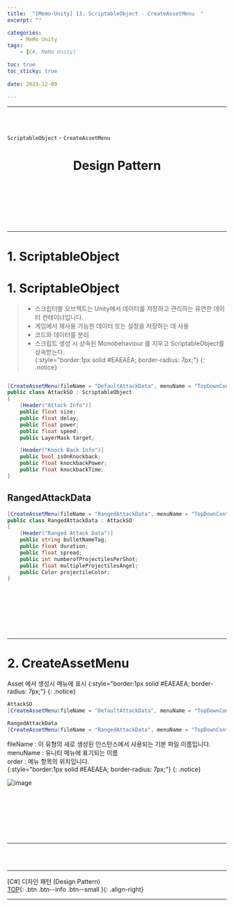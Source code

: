 ```yaml
---
title:  "[Memo-Unity] 13. ScriptableObject - CreateAssetMenu  "
excerpt: ""

categories:
    - MeMo Unity
tags:
    - [C#, MeMo Unity]

toc: true
toc_sticky: true
 
date: 2023-12-09

---
```

- - -
<BR><BR>

`ScriptableObject` - `CreateAssetMenu`  

<center><H1> Design Pattern </H1></center>

<br><br><br><br><br><br>
- - - 


# 1. ScriptableObject
# 1. ScriptableObject
> - 스크립터블 오브젝트는 Unity에서 데이터를 저장하고 관리하는 유연한 데이터 컨테이너입니다.  
> - 게임에서 재사용 가능한 데이터 또는 설정을 저장하는 데 사용
> - 코드와 데이터를 분리  
> - 스크립트 생성 시 상속된 Monobehaviour 를 지우고 ScriptableObject를 상속받는다.  
{:style="border:1px solid #EAEAEA; border-radius: 7px;"}
{: .notice}  
<div class="notice--primary" markdown="1"> 

```c#

[CreateAssetMenu(fileName = "DefaultAttackData", menuName = "TopDownController/Attacks/Default", order = 0)]
public class AttackSO : ScriptableObject
{
    [Header("Attack Info")]
    public float size;
    public float delay;
    public float power;
    public float speed;
    public LayerMask target;

    [Header("Knock Back Info")]
    public bool isOnKnockback;
    public float knockbackPower;
    public float knockbackTime;
}
```
</div>

## RangedAttackData

<div class="notice--primary" markdown="1"> 

```c#
[CreateAssetMenu(fileName = "RangedAttackData", menuName = "TopDownController/Attacks/Ranged", order = 1)]
public class RangedAttackData : AttackSO
{
    [Header("Ranged Attack Data")]
    public string bulletNameTag;
    public float duration;
    public float spread;
    public int numberofProjectilesPerShot;
    public float multipleProjectilesAngel;
    public Color projectileColor;
}
```
</div>

<br><br><br><br><br><br>
- - - 

# 2. CreateAssetMenu
Asset 에서 생성시 메뉴에 표시
{:style="border:1px solid #EAEAEA; border-radius: 7px;"}
{: .notice}  

<div class="notice--primary" markdown="1"> 

```c#
AttackSO
[CreateAssetMenu(fileName = "DefaultAttackData", menuName = "TopDownController/Attacks/Default", order = 0)]

RangedAttackData
[CreateAssetMenu(fileName = "RangedAttackData", menuName = "TopDownController/Attacks/Ranged", order = 1)]

```
</div>
  
fileName : 이 유형의 새로 생성된 인스턴스에서 사용되는 기본 파일 이름입니다.  
menuName : 유니티 메뉴에 표기되는 이름  
order    : 메뉴 항목의 위치입니다.  
{:style="border:1px solid #EAEAEA; border-radius: 7px;"}
{: .notice}  

![image](https://github.com/levell1/levell1.github.io/assets/96651722/0d3f80c8-fb29-47d9-9c8c-7a2a58aca14f)




<br><br><br><br><br><br>
- - - 




<br><br>
- - - 

[C#] 디자인 패턴 (Design Pattern)  
[TOP](#){: .btn .btn--info .btn--small }{: .align-right}
<br>
- - -
